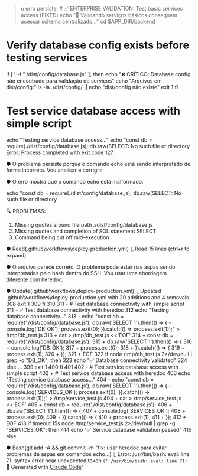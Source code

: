 > o erro persiste: # ✅ ENTERPRISE VALIDATION: Test basic services access (FIXED)
  echo "🧪 Validando serviços básicos conseguem acessar schema centralizado..."
  cd $APP_DIR/backend
  # Verify database config exists before testing services
  if [ ! -f "./dist/config/database.js" ]; then
    echo "❌ CRÍTICO: Database config não encontrado para validação de serviços"
    echo "Arquivos em dist/config:"
    ls -la ./dist/config/ || echo "dist/config não existe"
    exit 1
  fi
  # Test service database access with simple script
  echo "Testing service database access..."
  echo "const db = require(./dist/config/database.js); db.raw(SELECT: No such file or directory
  Error: Process completed with exit code 127.

● O problema persiste porque o comando echo está sendo interpretado de forma incorreta. Vou analisar e corrigir:

● O erro mostra que o comando echo está malformado:

  echo "const db = require(./dist/config/database.js); db.raw(SELECT: No such file or directory

  🔍 PROBLEMAS:
  1. Missing quotes around file path ./dist/config/database.js
  2. Missing quotes and completion of SQL statement SELECT
  3. Command being cut off mid-execution

● Read(.github\workflows\deploy-production.yml)
  ⎿  Read 15 lines (ctrl+r to expand)

● O arquivo parece correto. O problema pode estar nas aspas sendo interpretadas pelo bash dentro do SSH. Vou usar uma abordagem     
  diferente com heredoc:

● Update(.github\workflows\deploy-production.yml)
  ⎿  Updated .github\workflows\deploy-production.yml with 20 additions and 4 removals
       308              exit 1
       309            fi
       310
       311 -          # Test database connectivity with simple script
       311 +          # Test database connectivity with heredoc
       312            echo "Testing database connectivity..."
       313 -          echo "const db = require('./dist/config/database.js'); db.raw('SELECT 1').then(() => { 
           - console.log('DB_OK'); process.exit(0); }).catch(() => process.exit(1));" > /tmp/db_test.js
       313 +          cat > /tmp/db_test.js <<'EOF'
       314 +  const db = require('./dist/config/database.js');
       315 +  db.raw('SELECT 1').then(() => {
       316 +    console.log('DB_OK');
       317 +    process.exit(0);
       318 +  }).catch(() => {
       319 +    process.exit(1);
       320 +  });
       321 +  EOF
       322            if node /tmp/db_test.js 2>/dev/null | grep -q "DB_OK"; then
       323              echo "✅ Database connectivity validated"
       324            else
     ...
       399              exit 1
       400            fi
       401
       402 -          # Test service database access with simple script
       402 +          # Test service database access with heredoc
       403            echo "Testing service database access..."
       404 -          echo "const db = require('./dist/config/database.js'); db.raw('SELECT 1').then(() => { 
           - console.log('SERVICES_OK'); process.exit(0); }).catch(() => process.exit(1));" > /tmp/service_test.js
       404 +          cat > /tmp/service_test.js <<'EOF'
       405 +  const db = require('./dist/config/database.js');
       406 +  db.raw('SELECT 1').then(() => {
       407 +    console.log('SERVICES_OK');
       408 +    process.exit(0);
       409 +  }).catch(() => {
       410 +    process.exit(1);
       411 +  });
       412 +  EOF
       413            if timeout 15s node /tmp/service_test.js 2>/dev/null | grep -q "SERVICES_OK"; then
       414              echo "✅ Service database validation passed"
       415            else

● Bash(git add -A && git commit -m "fix: usar heredoc para evitar problemas de aspas em comandos echo…)
  ⎿  Error: /usr/bin/bash: eval: line 71: syntax error near unexpected token `('
     /usr/bin/bash: eval: line 71: `🤖 Generated with [Claude Code](https://claude.ai/code)'
